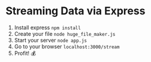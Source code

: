 # Streaming Data via Express

1. Install express `npm install`
2. Create your file `node huge_file_maker.js`
3. Start your server `node app.js`
4. Go to your browser `localhost:3000/stream`
5. Profit! 💰


